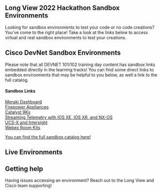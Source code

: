 ## Long View 2022 Hackathon Sandbox Environments

Looking for sandbox environments to test your code or no code creations? You've come to the right place! Take a look at the links below to access virtual and real sandbox environments to test your creations.

## Cisco DevNet Sandbox Environments

Please note that all DEVNET 101/102 training day content has sandbox links embedded directly in the learning tracks! You can find some direct links to sandbox environments that may be helpful to you below, as well a link to the full catalog.

#### Sandbox Links

[Meraki Dashboard](https://devnetsandbox.cisco.com/RM/Diagram/Index/e7b3932b-0d47-408e-946e-c23a0c031bda?diagramType=Topology)  
[Firepower Appliances](https://devnetsandbox.cisco.com/RM/Diagram/Index/0920f396-6ebe-4445-af04-72a4a38ba374?diagramType=Topology)  
[Catalyst 9Ks](https://devnetsandbox.cisco.com/RM/Diagram/Index/98d5a0fb-1b92-4b5b-abf6-a91e0ddba241?diagramType=Topology)  
[Streaming Telemetry with IOS XE, IOS XR, and NX-OS](https://devnetsandbox.cisco.com/RM/Diagram/Index/0e053963-b039-4a15-94f6-54db2f5ad61c?diagramType=Topology)  
[UCS-X and Intersight](https://devnetsandbox.cisco.com/RM/Diagram/Index/41f91043-2fbc-42d5-a613-baf3390526d0?diagramType=Topology)  
[Webex Room Kits](https://devnetsandbox.cisco.com/RM/Diagram/Index/c2a2bcc6-bb8a-497a-a272-0d3305284d78?diagramType=Topology)  

[You can find the full sandbox catalog here!](https://devnetsandbox.cisco.com/RM/Topology)

## Live Environments


## Getting help

Having issues accessing an environment? Reach out to the Long View and Cisco team supporting!
